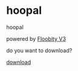 # hoopal
hoopal

powered by [Floobity V3](https://github.com/xamyl/floobity)


do you want to download?

[download]()
